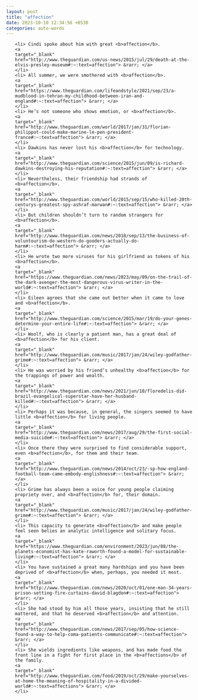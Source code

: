 ```yaml
---
layout: post
title: "affection"
date: 2023-10-10 12:34:56 +0530
categories: auto-words
---
```

<ol>

    <li> Cindi spoke about him with great <b>affection</b>.
    <a 
    target="_blank" 
    href="http://www.theguardian.com/us-news/2015/jul/29/death-at-the-elvis-presley-museum#:~:text=affection"> &rarr; </a>
    </li>
    <li> All summer, we were smothered with <b>affection</b>.
    <a 
    target="_blank" 
    href="https://www.theguardian.com/lifeandstyle/2021/sep/23/a-mudblood-in-tehran-my-childhood-between-iran-and-england#:~:text=affection"> &rarr; </a>
    </li>
    <li> He’s not someone who shows emotion, or <b>affection</b>.
    <a 
    target="_blank" 
    href="http://www.theguardian.com/world/2017/jan/31/florian-philippot-could-make-marine-le-pen-president-france#:~:text=affection"> &rarr; </a>
    </li>
    <li> Dawkins has never lost his <b>affection</b> for technology.
    <a 
    target="_blank" 
    href="http://www.theguardian.com/science/2015/jun/09/is-richard-dawkins-destroying-his-reputation#:~:text=affection"> &rarr; </a>
    </li>
    <li> Nevertheless, their friendship had strands of <b>affection</b>.
    <a 
    target="_blank" 
    href="http://www.theguardian.com/world/2015/sep/15/who-killed-20th-centurys-greatest-spy-ashraf-marwan#:~:text=affection"> &rarr; </a>
    </li>
    <li> But children shouldn’t turn to random strangers for <b>affection</b>.
    <a 
    target="_blank" 
    href="http://www.theguardian.com/news/2018/sep/13/the-business-of-voluntourism-do-western-do-gooders-actually-do-harm#:~:text=affection"> &rarr; </a>
    </li>
    <li> He wrote two more viruses for his girlfriend as tokens of his <b>affection</b>.
    <a 
    target="_blank" 
    href="https://www.theguardian.com/news/2023/may/09/on-the-trail-of-the-dark-avenger-the-most-dangerous-virus-writer-in-the-world#:~:text=affection"> &rarr; </a>
    </li>
    <li> Eileen agrees that she came out better when it came to love and <b>affection</b>.
    <a 
    target="_blank" 
    href="http://www.theguardian.com/science/2015/mar/19/do-your-genes-determine-your-entire-life#:~:text=affection"> &rarr; </a>
    </li>
    <li> Woolf, who is clearly a patient man, has a great deal of <b>affection</b> for his client.
    <a 
    target="_blank" 
    href="http://www.theguardian.com/music/2017/jan/24/wiley-godfather-grime#:~:text=affection"> &rarr; </a>
    </li>
    <li> He was worried by his friend’s unhealthy <b>affection</b> for the trappings of power and wealth.
    <a 
    target="_blank" 
    href="http://www.theguardian.com/news/2021/jun/10/floredelis-did-brazil-evangelical-superstar-have-her-husband-killed#:~:text=affection"> &rarr; </a>
    </li>
    <li> Perhaps it was because, in general, the singers seemed to have little <b>affection</b> for living people.
    <a 
    target="_blank" 
    href="http://www.theguardian.com/news/2017/aug/29/the-first-social-media-suicide#:~:text=affection"> &rarr; </a>
    </li>
    <li> Once there they were surprised to find considerable support, even <b>affection</b>, for them and their team.
    <a 
    target="_blank" 
    href="http://www.theguardian.com/news/2014/oct/23/-sp-how-england-football-team-came-embody-englishness#:~:text=affection"> &rarr; </a>
    </li>
    <li> Grime has always been a voice for young people claiming propriety over, and <b>affection</b> for, their domain.
    <a 
    target="_blank" 
    href="http://www.theguardian.com/music/2017/jan/24/wiley-godfather-grime#:~:text=affection"> &rarr; </a>
    </li>
    <li> This capacity to generate <b>affection</b> and make people feel seen belies an analytic intelligence and solitary focus.
    <a 
    target="_blank" 
    href="https://www.theguardian.com/environment/2023/jun/08/the-planets-economist-has-kate-raworth-found-a-model-for-sustainable-living#:~:text=affection"> &rarr; </a>
    </li>
    <li> You have sustained a great many hardships and you have been deprived of <b>affection</b> when, perhaps, you needed it most.
    <a 
    target="_blank" 
    href="http://www.theguardian.com/news/2020/oct/01/one-man-34-years-prison-setting-fire-curtains-david-blagdon#:~:text=affection"> &rarr; </a>
    </li>
    <li> She had stood by him all those years, insisting that he still mattered, and that he deserved <b>affection</b> and attention.
    <a 
    target="_blank" 
    href="http://www.theguardian.com/news/2017/sep/05/how-science-found-a-way-to-help-coma-patients-communicate#:~:text=affection"> &rarr; </a>
    </li>
    <li> She wields ingredients like weapons, and has made food the front line in a fight for first place in the <b>affections</b> of the family.
    <a 
    target="_blank" 
    href="http://www.theguardian.com/food/2019/oct/29/make-yourselves-at-home-the-meaning-of-hospitality-in-a-divided-world#:~:text=affections"> &rarr; </a>
    </li>